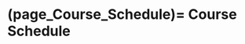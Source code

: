 (page_Course_Schedule)=
Course Schedule
===============

```{include} syllabus_bits/schedule.md
```
